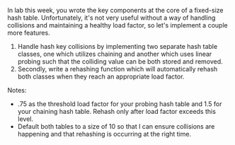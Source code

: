 In lab this week, you wrote the key components at the core of a fixed-size hash table. Unfortunately, it's not very useful without a way of handling collisions and maintaining a healthy load factor, so let's implement a couple more features.

1. Handle hash key collisions by implementing two separate hash table classes, one which utilizes chaining and another which uses linear probing such that the colliding value can be both stored and removed.
2. Secondly, write a rehashing function which will automatically rehash both classes when they reach an appropriate load factor.


Notes:

-  .75 as the threshold load factor for your probing hash table and 1.5 for your chaining hash table. Rehash only after load factor exceeds this level.
- Default both tables to a size of 10 so that I can ensure collisions are happening and that rehashing is occurring at the right time.